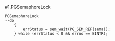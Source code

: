 #1.PGSemaphoreLock

```
PGSemaphoreLock
--do
	{
		errStatus = sem_wait(PG_SEM_REF(sema));
	} while (errStatus < 0 && errno == EINTR);
```